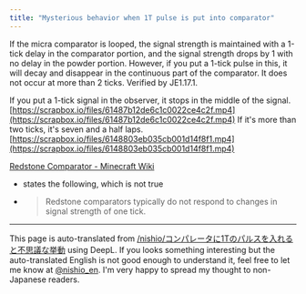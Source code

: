 ```yaml
---
title: "Mysterious behavior when 1T pulse is put into comparator"
---
```


If the micra comparator is looped, the signal strength is maintained with a 1-tick delay in the comparator portion, and the signal strength drops by 1 with no delay in the powder portion. However, if you put a 1-tick pulse in this, it will decay and disappear in the continuous part of the comparator.
It does not occur at more than 2 ticks.
Verified by JE1.17.1.

If you put a 1-tick signal in the observer, it stops in the middle of the signal.
[https://scrapbox.io/files/61487b12de6c1c0022ce4c2f.mp4](https://scrapbox.io/files/61487b12de6c1c0022ce4c2f.mp4)
If it's more than two ticks, it's seven and a half laps.
[https://scrapbox.io/files/6148803eb035cb001d14f8f1.mp4](https://scrapbox.io/files/6148803eb035cb001d14f8f1.mp4)

[Redstone Comparator - Minecraft Wiki](https://minecraft.fandom.com/ja/wiki/レッドストーンコンパレーター)
- states the following, which is not true
- > Redstone comparators typically do not respond to changes in signal strength of one tick.

---
This page is auto-translated from [/nishio/コンパレータに1Tのパルスを入れると不思議な挙動](https://scrapbox.io/nishio/コンパレータに1Tのパルスを入れると不思議な挙動) using DeepL. If you looks something interesting but the auto-translated English is not good enough to understand it, feel free to let me know at [@nishio_en](https://twitter.com/nishio_en). I'm very happy to spread my thought to non-Japanese readers.